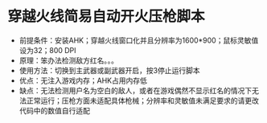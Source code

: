 # 穿越火线简易自动开火压枪脚本
* 前提条件：安装AHK；穿越火线窗口化并且分辨率为1600*900；鼠标灵敏值设为32；800 DPI
* 原理：笨办法检测敌方红名。。。
* 使用方法：切换到主武器或副武器开启，按3停止运行脚本
* 优点：无注入游戏内存；AHK占用内存低
* 缺点：无法检测用户名为空白的敌人，或者在游戏偶然不显示红名的情况下无法正常运行；压枪方面未适配具体枪械；分辨率和灵敏值未满足要求的请更改代码中的数值自行适配
